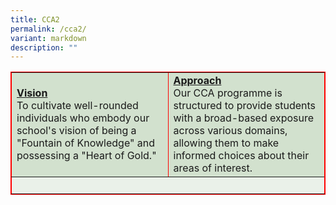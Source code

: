 ```yaml
---
title: CCA2
permalink: /cca2/
variant: markdown
description: ""
---
```

<table border="1" style="width: 100%; border-collapse: collapse; border-style: solid; border-color: red;">
<tbody>
<tr>
<td bgcolor="d2e1ce" style="width: 50%;"><span style="text-decoration: underline;"><strong>Vision</strong></span><br>
To cultivate well-rounded individuals who embody our school's vision of being a "Fountain of Knowledge" and possessing a "Heart of Gold."
</td>
<td bgcolor="d2e1ce" style="width: 50%;"><span style="text-decoration: underline;"><strong>Approach</strong></span><br>
Our CCA programme is structured to provide students with a broad-based exposure across various domains, allowing them to make informed choices about their areas of interest.
</td>
</tr>
<tr>
<td bgcolor="eaf1e9" colspan="2" style="width: 100%; border-style: solid;">&nbsp;</td>
</tr>
</tbody>
</table>